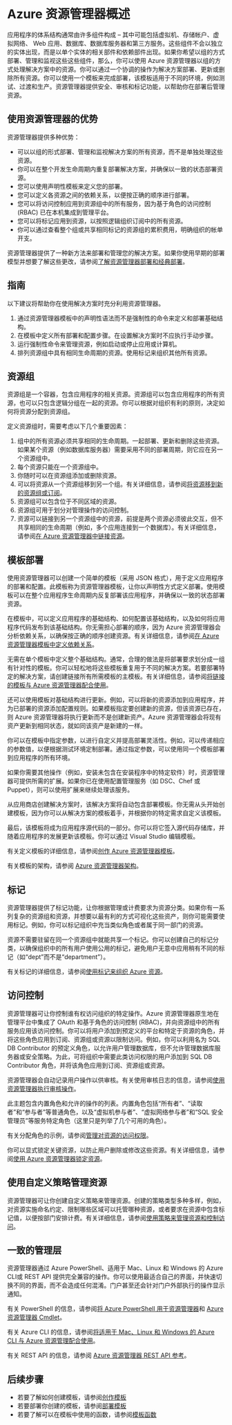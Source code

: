 <properties
   pageTitle="Azure 资源管理器概述 | Windows Azure"
   description="介绍如何使用 Azure 资源管理器在 Azure 上部署和管理资源以及对其进行访问控制。"
   services="azure-resource-manager"
   documentationCenter="na"
   authors="tfitzmac"
   manager="wpickett"
   editor=""/>

<tags
   ms.service="azure-resource-manager"
   ms.date="11/09/2015"
   wacn.date="01/21/2016"/>

# Azure 资源管理器概述

应用程序的体系结构通常由许多组件构成 – 其中可能包括虚拟机、存储帐户、虚拟网络、 Web 应用、数据库、数据库服务器和第三方服务。这些组件不会以独立的实体出现，而是以单个实体的相关部件和依赖部件出现。如果你希望以组的方式部署、管理和监视这些这些组件，那么，你可以使用 Azure 资源管理器以组的方式处理解决方案中的资源。你可以通过一个协调的操作为解决方案部署、更新或删除所有资源。你可以使用一个模板来完成部署，该模板适用于不同的环境，例如测试、过渡和生产。资源管理器提供安全、审核和标记功能，以帮助你在部署后管理资源。

## 使用资源管理器的优势

资源管理器提供多种优势：

- 可以以组的形式部署、管理和监视解决方案的所有资源，而不是单独处理这些资源。
- 你可以在整个开发生命周期内重复部署解决方案，并确保以一致的状态部署资源。
- 您可以使用声明性模板来定义您的部署。
- 您可以定义各资源之间的依赖关系，以便按正确的顺序进行部署。
- 您可以将访问控制应用到资源组中的所有服务，因为基于角色的访问控制 (RBAC) 已在本机集成到管理平台。
- 您可以将标记应用到资源，以按照逻辑组织订阅中的所有资源。
- 你可以通过查看整个组或共享相同标记的资源组的累积费用，明确组织的帐单开支。  

资源管理器提供了一种新方法来部署和管理您的解决方案。如果你使用早期的部署模型并想要了解这些更改，请参阅[了解资源管理器部署和经典部署](/documentation/articles/resource-manager-deployment-model)。

## 指南

以下建议将帮助你在使用解决方案时充分利用资源管理器。

1. 通过资源管理器模板中的声明性语法而不是强制性的命令来定义和部署基础结构。
2. 在模板中定义所有部署和配置步骤。在设置解决方案时不应执行手动步骤。
3. 运行强制性命令来管理资源，例如启动或停止应用或计算机。
4. 排列资源组中具有相同生命周期的资源。使用标记来组织其他所有资源。

## 资源组

资源组是一个容器，包含应用程序的相关资源。资源组可以包含应用程序的所有资源，也可以只包含逻辑分组在一起的资源。你可以根据对组织有利的原则，决定如何将资源分配到资源组。

定义资源组时，需要考虑以下几个重要因素：

1. 组中的所有资源必须共享相同的生命周期。一起部署、更新和删除这些资源。如果某个资源（例如数据库服务器）需要采用不同的部署周期，则它应在另一个资源组中。
2. 每个资源只能在一个资源组中。
3. 你随时可以在资源组添加或删除资源。
4. 可以将资源从一个资源组移到另一个组。有关详细信息，请参阅[将资源移到新的资源组或订阅](/documentation/articles/resource-group-move-resources)。
4. 资源组可以包含位于不同区域的资源。
5. 资源组可用于划分对管理操作的访问控制。
6. 资源可以链接到另一个资源组中的资源，前提是两个资源必须彼此交互，但不共享相同的生命周期（例如，多个应用连接到一个数据库）。有关详细信息，请参阅[在 Azure 资源管理器中链接资源](/documentation/articles/resource-group-link-resources)。

## 模板部署

使用资源管理器可以创建一个简单的模板（采用 JSON 格式），用于定义应用程序的部署和配置。此模板称为资源管理器模板，让你以声明性方式定义部署。使用模板可以在整个应用程序生命周期内反复部署该应用程序，并确保以一致的状态部署资源。

在模板中，可以定义应用程序的基础结构、如何配置该基础结构，以及如何将应用程序代码发布到该基础结构。你无需担心部署的顺序，因为 Azure 资源管理器会分析依赖关系，以确保按正确的顺序创建资源。有关详细信息，请参阅[在 Azure 资源管理器模板中定义依赖关系](/documentation/articles/resource-group-define-dependencies)。

无需在单个模板中定义整个基础结构。通常，合理的做法是将部署要求划分成一组有针对性的模板。你可以轻松地将这些模板重复用于不同的解决方案。若要部署特定的解决方案，请创建链接所有所需模板的主模板。有关详细信息，请参阅[将链接的模板与 Azure 资源管理器配合使用](/documentation/articles/resource-group-linked-templates)。

还可以使用模板对基础结构进行更新。例如，可以将新的资源添加到应用程序，并为已部署的资源添加配置规则。如果模板指定要创建新的资源，但该资源已存在，则 Azure 资源管理器将执行更新而不是创建新资产。Azure 资源管理器会将现有资产更新到相同状态，就如同该资产是新建的一样。

你可以在模板中指定参数，以进行自定义并提高部署灵活性。例如，可以传递相应的参数值，以便根据测试环境定制部署。通过指定参数，可以使用同一个模板部署到应用程序的所有环境。

如果你需要其他操作（例如，安装未包含在安装程序中的特定软件）时，资源管理器可提供所需的扩展。如果你已在使用配置管理服务（如 DSC、Chef 或 Puppet），则可以使用扩展来继续处理该服务。

从应用商店创建解决方案时，该解决方案将自动包含部署模板。你无需从头开始创建模板，因为你可以从解决方案的模板着手，并根据你的特定需求自定义该模板。

最后，该模板将成为应用程序源代码的一部分。你可以将它签入源代码存储库，并随着应用程序的发展更新该模板。你可以通过 Visual Studio 编辑模板。

有关定义模板的详细信息，请参阅[创作 Azure 资源管理器模板](/documentation/articles/resource-group-authoring-templates)。

有关模板的架构，请参阅 [Azure 资源管理器架构](https://github.com/Azure/azure-resource-manager-schemas)。

<!--有关使用模板进行部署的信息，请参阅[使用 Azure 资源管理器模板部署应用程序](/documentation/articles/resource-group-template-deploy)。-->

<!-- 有关如何构建你的模板的指南，请参阅[设计 Azure 资源管理器模板的最佳实践](/documentation/articles/best-practices-resource-manager-design-templates)。 -->

## 标记

资源管理器提供了标记功能，让你根据管理或计费要求为资源分类。如果你有一系列复杂的资源组和资源，并想要以最有利的方式可视化这些资产，则你可能需要使用标记。例如，你可以标记组织中充当类似角色或者属于同一部门的资源。

资源不需要驻留在同一个资源组中就能共享一个标记。你可以创建自己的标记分类，以确保组织中的所有用户使用公用的标记，避免用户无意中应用稍有不同的标记（如“dept”而不是“department”）。

有关标记的详细信息，请参阅[使用标记来组织 Azure 资源](/documentation/articles/resource-group-using-tags)。

## 访问控制

资源管理器可让你控制谁有权访问组织的特定操作。Azure 资源管理器原生地在管理平台中集成了 OAuth 和基于角色的访问控制 (RBAC)，并向资源组中的所有服务应用该访问控制。你可以将用户添加到预定义的平台和特定于资源的角色，并将这些角色应用到订阅、资源组或资源以限制访问。例如，你可以利用名为 SQL DB Contributor 的预定义角色，以允许用户管理数据库，但不允许管理数据库服务器或安全策略。为此，可将组织中需要此类访问权限的用户添加到 SQL DB Contributor 角色，并将该角色应用到订阅、资源组或资源。

资源管理器会自动记录用户操作以供审核。有关使用审核日志的信息，请参阅[使用资源管理器执行审核操作](/documentation/articles/resource-group-audit)。

<!--有关基于角色的访问控制的详细信息，请参阅 [Windows Azure 预览版门户中基于角色的访问控制](/documentation/articles/role-based-access-control-configure)。-->此主题包含内置角色和允许的操作的列表。内置角色包括“所有者”、“读取者”和“参与者”等普通角色，以及“虚拟机参与者”、“虚拟网络参与者”和“SQL 安全管理员”等服务特定角色（这里只是列举了几个可用的角色）。

有关分配角色的示例，请参阅[管理对资源的访问权限](/documentation/articles/resource-group-rbac)。

你可以显式锁定关键资源，以防止用户删除或修改这些资源。有关详细信息，请参阅[使用 Azure 资源管理器锁定资源](/documentation/articles/resource-group-lock-resources)。

## 使用自定义策略管理资源

资源管理器可让你创建自定义策略来管理资源。创建的策略类型多种多样，例如，对资源实施命名约定、限制哪些区域可以托管哪种资源，或者要求在资源中包含标记值，以便按部门安排计费。有关详细信息，请参阅[使用策略来管理资源和控制访问](/documentation/articles/resource-manager-policy)。

## 一致的管理层

资源管理器通过 Azure PowerShell、适用于 Mac、Linux 和 Windows 的 Azure CLI或 REST API 提供完全兼容的操作。你可以使用最适合自己的界面，并快速切换不同的界面，而不会造成任何混淆。门户甚至还会针对门户外部执行的操作显示通知。

有关 PowerShell 的信息，请参阅[将 Azure PowerShell 用于资源管理器](/documentation/articles/powershell-azure-resource-manager)和 [Azure 资源管理器 Cmdlet](https://msdn.microsoft.com/zh-cn/library/azure/dn757692.aspx)。

有关 Azure CLI 的信息，请参阅[将适用于 Mac、Linux 和 Windows 的 Azure CLI 与 Azure 资源管理配合使用](/documentation/articles/xplat-cli-azure-resource-manager)。

有关 REST API 的信息，请参阅 [Azure 资源管理器 REST API 参考](https://msdn.microsoft.com/zh-cn/library/azure/dn790568.aspx)。

## 后续步骤

- 若要了解如何创建模板，请参阅[创作模板](/documentation/articles/resource-group-authoring-templates)
- 若要部署你创建的模板，请参阅[部署模板](/documentation/articles/resource-group-template-deploy)
- 若要了解可以在模板中使用的函数，请参阅[模板函数](/documentation/articles/resource-group-template-functions)

<!---HONumber=Mooncake_1221_2015-->